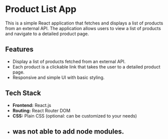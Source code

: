 # Product List App

This is a simple React application that fetches and displays a list of products from an external API. The application allows users to view a list of products and navigate to a detailed product page.

## Features

- Display a list of products fetched from an external API.
- Each product is a clickable link that takes the user to a detailed product page.
- Responsive and simple UI with basic styling.

## Tech Stack

- **Frontend:** React.js
- **Routing:** React Router DOM
- **CSS:** Plain CSS (optional: can be customized to your needs)
- ## was not able to add node modules.
